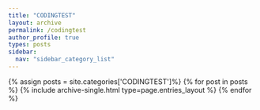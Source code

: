 ```yaml
---
title: "CODINGTEST"
layout: archive
permalink: /codingtest
author_profile: true
types: posts
sidebar:
  nav: "sidebar_category_list"
---
```


{% assign posts = site.categories['CODINGTEST']%}
{% for post in posts %}
  {% include archive-single.html type=page.entries_layout %}
{% endfor %}

